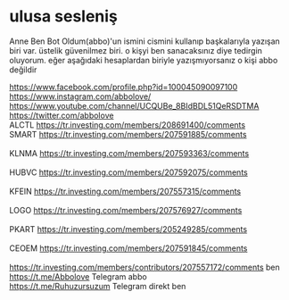 # ulusa sesleniş

Anne Ben Bot Oldum(abbo)'un ismini cismini kullanıp başkalarıyla yazışan biri var. üstelik güvenilmez biri. o kişyi ben sanacaksınız diye tedirgin oluyorum. eğer aşağıdaki hesaplardan biriyle yazışmıyorsanız o kişi abbo değildir

https://www.facebook.com/profile.php?id=100045090097100 <br> 
https://www.instagram.com/abbolove/ <br> 
https://www.youtube.com/channel/UCQUBe_8BIdBDL51QeRSDTMA <br> 
https://twitter.com/abbolove <br> 
ALCTL https://tr.investing.com/members/208691400/comments <br> 
SMART https://tr.investing.com/members/207591885/comments <br>  
KLNMA https://tr.investing.com/members/207593363/comments <br>  
HUBVC https://tr.investing.com/members/207592075/comments <br>  
KFEIN https://tr.investing.com/members/207557315/comments <br>  
LOGO https://tr.investing.com/members/207576927/comments <br>  
PKART https://tr.investing.com/members/205249285/comments <br>  
CEOEM https://tr.investing.com/members/207591845/comments <br>  
https://tr.investing.com/members/contributors/207557172/comments  ben <br> 
https://t.me/Abbolove Telegram abbo <br> 
https://t.me/Ruhuzursuzum Telegram direkt ben

